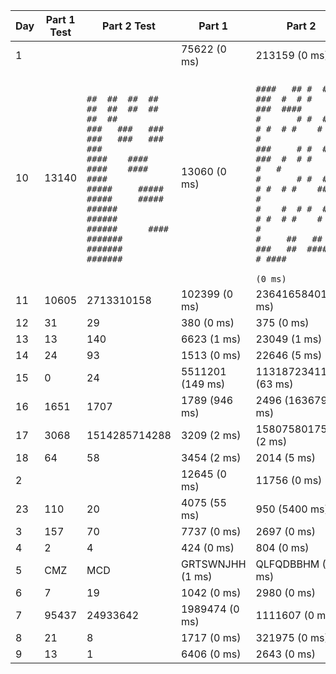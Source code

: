 | Day | Part 1 Test | Part 2 Test | Part 1 | Part 2 |
|-----|-------------|-------------|--------|--------|
| 1   |          |           |  75622 (0 ms)   |  213159 (0 ms)   |
| 10   |  13140         |  <br>```##  ##  ##  ##  ##  ##  ##  ##  ##  ##   ```<br>```###   ###   ###   ###   ###   ###   ###  ```<br>```####    ####    ####    ####    ####     ```<br>```#####     #####     #####     #####      ```<br>```######      ######      ######      #### ```<br>```#######       #######       #######      ```<br>```                                         ```          |  13060 (0 ms)   |  <br>```####   ## #  # ###  #  # #    ###  ####  ```<br>```#       # #  # #  # #  # #    #  #    #  ```<br>```###     # #  # ###  #  # #    #  #   #   ```<br>```#       # #  # #  # #  # #    ###   #    ```<br>```#    #  # #  # #  # #  # #    # #  #     ```<br>```#     ##   ##  ###   ##  #### #  # ####  ```<br>```                                          (0 ms)```   |
| 11   |  10605         |  2713310158          |  102399 (0 ms)   |  23641658401 (8 ms)   |
| 12   |  31         |  29          |  380 (0 ms)   |  375 (0 ms)   |
| 13   |  13         |  140          |  6623 (1 ms)   |  23049 (1 ms)   |
| 14   |  24         |  93          |  1513 (0 ms)   |  22646 (5 ms)   |
| 15   |  0         |  24          |  5511201 (149 ms)   |  11318723411840 (63 ms)   |
| 16   |  1651         |  1707          |  1789 (946 ms)   |  2496 (163679 ms)   |
| 17   |  3068         |  1514285714288          |  3209 (2 ms)   |  1580758017509 (2 ms)   |
| 18   |  64         |  58          |  3454 (2 ms)   |  2014 (5 ms)   |
| 2   |          |           |  12645 (0 ms)   |  11756 (0 ms)   |
| 23   |  110         |  20          |  4075 (55 ms)   |  950 (5400 ms)   |
| 3   |  157         |  70          |  7737 (0 ms)   |  2697 (0 ms)   |
| 4   |  2         |  4          |  424 (0 ms)   |  804 (0 ms)   |
| 5   |  CMZ         |  MCD          |  GRTSWNJHH (1 ms)   |  QLFQDBBHM (0 ms)   |
| 6   |  7         |  19          |  1042 (0 ms)   |  2980 (0 ms)   |
| 7   |  95437         |  24933642          |  1989474 (0 ms)   |  1111607 (0 ms)   |
| 8   |  21         |  8          |  1717 (0 ms)   |  321975 (0 ms)   |
| 9   |  13         |  1          |  6406 (0 ms)   |  2643 (0 ms)   |
